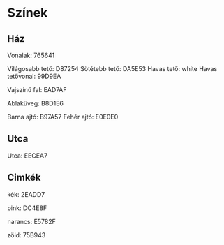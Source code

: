 # Színek

## Ház

Vonalak: 765641

Világosabb tető: D87254
Sötétebb tető: DA5E53
Havas tető: white
Havas tetővonal: 99D9EA

Vajszínű fal: EAD7AF

Ablaküveg: B8D1E6

Barna ajtó: B97A57
Fehér ajtó: E0E0E0

## Utca

Utca: EECEA7

## Cimkék

kék: 2EADD7

pink: DC4E8F

narancs: E5782F

zöld: 75B943
